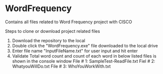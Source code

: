 # WordFrequency
Contains all files related to Word Frequency project with CISCO

Steps to clone or download project related files
1. Download the repository to the local
2. Double click the "WordFrequency.exe" file downloaded to the local drive
3. Enter file name "InputFileName.txt" for user input and hit enter
4. Validate Total word count and count of each word in below listed files is shown in the console window
  File # 1: SampleTest-ReadFile.txt
  Fiel # 2: WhatyouWillDo.txt
  File # 3: WhoYouWorkWith.txt
 
